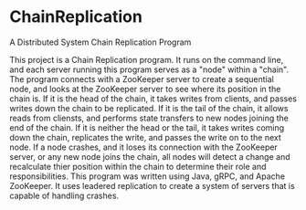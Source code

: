 # ChainReplication
A Distributed System Chain Replication Program

This project is a Chain Replication program. It runs on the command line, and each server running this program serves as a "node" within a "chain".
The program connects with a ZooKeeper server to create a sequential node, and looks at the ZooKeeper server to see where its position in the chain is.
If it is the head of the chain, it takes writes from clients, and passes writes down the chain to be replicated.
If it is the tail of the chain, it allows reads from cliensts, and performs state transfers to new nodes joining the end of the chain.
If it is neither the head or the tail, it takes writes coming down the chain, replicates the write, and passes the write on to the next node.
If a node crashes, and it loses its connection with the ZooKeeper server, or any new node joins the chain, all nodes will detect a change and recalculate
thier position within the chain to determine their role and responsibilities.
This program was written using Java, gRPC, and Apache ZooKeeper. It uses leadered replication to create a system of servers that is capable of handling crashes.

